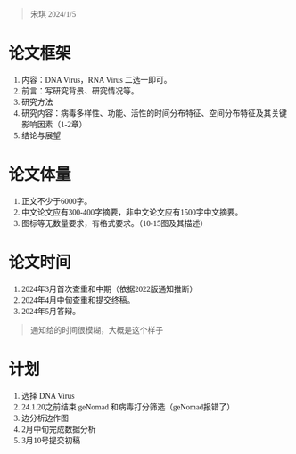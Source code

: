 <font face="MiSans">

>宋琪  2024/1/5<br/>
# 论文框架
1. 内容：DNA Virus，RNA Virus 二选一即可。
1. 前言：写研究背景、研究情况等。
2. 研究方法
3. 研究内容：病毒多样性、功能、活性的时间分布特征、空间分布特征及其关键影响因素（1-2章）
4. 结论与展望
# 论文体量
1. 正文不少于6000字。
2. 中文论文应有300-400字摘要，非中文论文应有1500字中文摘要。
3. 图标等无数量要求，有格式要求。（10-15图及其描述）
# 论文时间
1. 2024年3月首次查重和中期（依据2022版通知推断）
2. 2024年4月中旬查重和提交终稿。
3. 2024年5月答辩。
>通知给的时间很模糊，大概是这个样子
# 计划
1. 选择 DNA Virus
2. 24.1.20之前结束 geNomad 和病毒打分筛选（geNomad报错了）
3. 边分析边作图
3. 2月中旬完成数据分析
4. 3月10号提交初稿